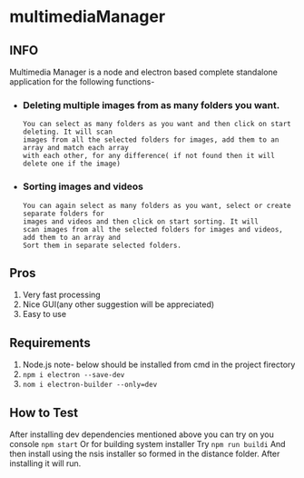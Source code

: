 # multimediaManager

## INFO
Multimedia Manager is a node and electron based complete standalone application for the following functions-
* ### Deleting multiple images from as many folders you want.
      You can select as many folders as you want and then click on start deleting. It will scan 
      images from all the selected folders for images, add them to an array and match each array 
      with each other, for any difference( if not found then it will delete one if the image)
* ### Sorting images and videos
      You can again select as many folders as you want, select or create separate folders for  
      images and videos and then click on start sorting. It will 
      scan images from all the selected folders for images and videos, add them to an array and
      Sort them in separate selected folders.
## Pros
1. Very fast processing
2. Nice GUI(any other suggestion will be appreciated)
3. Easy to use
## Requirements
1. Node.js
note- below should be installed from cmd in the project firectory
2. `npm i electron --save-dev`
3. `nom i electron-builder --only=dev`
## How to Test
After installing dev dependencies mentioned above you can try on you console
`npm start`
Or for building  system installer
Try `npm run buildi`
And then install using the nsis installer so formed in the distance folder. After installing it will run.
